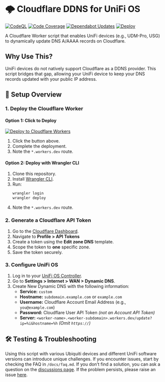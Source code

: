 # 🌩️ Cloudflare DDNS for UniFi OS

[![CodeQL](https://github.com/qqoicq/unifi-ddns/actions/workflows/github-code-scanning/codeql/badge.svg)](https://github.com/qqoicq/unifi-ddns/actions/workflows/github-code-scanning/codeql)
[![Code Coverage](https://github.com/qqoicq/unifi-ddns/actions/workflows/coverage.yml/badge.svg)](https://github.com/qqoicq/unifi-ddns/actions/workflows/coverage.yml)
[![Dependabot Updates](https://github.com/qqoicq/unifi-ddns/actions/workflows/dependabot/dependabot-updates/badge.svg)](https://github.com/qqoicq/unifi-ddns/actions/workflows/dependabot/dependabot-updates)
[![Deploy](https://github.com/qqoicq/unifi-ddns/actions/workflows/deploy.yml/badge.svg)](https://github.com/qqoicq/unifi-ddns/actions/workflows/deploy.yml)

A Cloudflare Worker script that enables UniFi devices (e.g., UDM-Pro, USG) to dynamically update DNS A/AAAA records on Cloudflare.

## Why Use This?

UniFi devices do not natively support Cloudflare as a DDNS provider. This script bridges that gap, allowing your UniFi device to keep your DNS records updated with your public IP address.

## 🚀 **Setup Overview**

### 1. **Deploy the Cloudflare Worker**

#### **Option 1: Click to Deploy**
[![Deploy to Cloudflare Workers](https://deploy.workers.cloudflare.com/button)](https://deploy.workers.cloudflare.com/?url=https://github.com/willswire/unifi-ddns)

1. Click the button above.
2. Complete the deployment.
3. Note the `*.workers.dev` route.

#### **Option 2: Deploy with Wrangler CLI**
1. Clone this repository.
2. Install [Wrangler CLI](https://developers.cloudflare.com/workers/wrangler/install-and-update/).
3. Run:
   ```sh
   wrangler login
   wrangler deploy
   ```
4. Note the `*.workers.dev` route.

### 2. **Generate a Cloudflare API Token**

1. Go to the [Cloudflare Dashboard](https://dash.cloudflare.com/).
2. Navigate to **Profile > API Tokens**
3. Create a token using the **Edit zone DNS** template.
4. Scope the token to **one** specific zone.
5. Save the token securely.

### 3. **Configure UniFi OS**

1. Log in to your [UniFi OS Controller](https://unifi.ui.com/).
2. Go to **Settings > Internet > WAN > Dynamic DNS**.
3. Create New Dynamic DNS with the following information:
   - **Service:** `custom`
   - **Hostname:** `subdomain.example.com` or `example.com`
   - **Username:** Cloudflare Account Email Address (e.g., `you@example.com`)
   - **Password:** Cloudflare User API Token *(not an Account API Token)*
   - **Server:** `<worker-name>.<worker-subdomain>.workers.dev/update?ip=%i&hostname=%h`
     *(Omit `https://`)*

## 🛠️ **Testing & Troubleshooting**

Using this script with various Ubiquiti devices and different UniFi software versions can introduce unique challenges. If you encounter issues, start by checking the FAQ in `/docs/faq.md`. If you don’t find a solution, you can ask a question on the [discussions page](https://github.com/willswire/unifi-ddns/discussions/new?category=q-a). If the problem persists, please raise an issue [here](https://github.com/willswire/unifi-ddns/issues).
